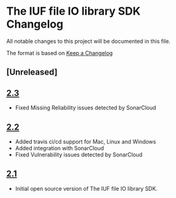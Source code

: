 # The IUF file IO library SDK Changelog

All notable changes to this project will be documented in this file.


The format is based on [Keep a Changelog](http://keepachangelog.com/en/1.0.0/)

## [Unreleased]

## [2.3]

- Fixed Missing Reliability issues detected by SonarCloud

## [2.2]

- Added travis ci/cd support for Mac, Linux and Windows
- Added integration with SonarCloud
- Fixed Vulnerability issues detected by SonarCloud

## [2.1]

- Initial open source version of The IUF file IO library SDK.

[2.1]: https://github.com/philips-software/ius-libiuf/releases/tag/2.1
[2.2]: https://github.com/philips-software/ius-libiuf/releases/tag/2.2
[2.3]: https://github.com/philips-software/ius-libiuf/releases/tag/2.3
